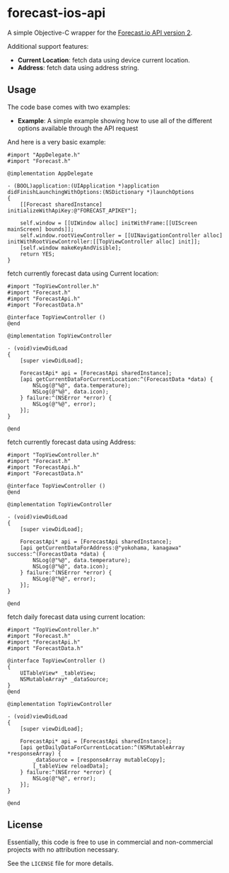 forecast-ios-api
================

A simple Objective-C wrapper for the [Forecast.io API version 2](https://developer.forecast.io/docs/v2).

Additional support features:
* **Current Location**: fetch data using device current location.
* **Address**: fetch data using address string.

## Usage ##

The code base comes with two examples:
* **Example**: A simple example showing how to use all of the different options available through the API request

And here is a very basic example:

```objc
#import "AppDelegate.h"
#import "Forecast.h"

@implementation AppDelegate

- (BOOL)application:(UIApplication *)application didFinishLaunchingWithOptions:(NSDictionary *)launchOptions
{
	[[Forecast sharedInstance] initializeWithApiKey:@"FORECAST_APIKEY"];

	self.window = [[UIWindow alloc] initWithFrame:[[UIScreen mainScreen] bounds]];
	self.window.rootViewController = [[UINavigationController alloc] initWithRootViewController:[[TopViewController alloc] init]];
	[self.window makeKeyAndVisible];
	return YES;
}
```

fetch currently forecast data using Current location:

```objc
#import "TopViewController.h"
#import "Forecast.h"
#import "ForecastApi.h"
#import "ForecastData.h"

@interface TopViewController ()
@end

@implementation TopViewController

- (void)viewDidLoad
{
    [super viewDidLoad];

	ForecastApi* api = [ForecastApi sharedInstance];
	[api getCurrentDataForCurrentLocation:^(ForecastData *data) {
		NSLog(@"%@", data.temperature);
		NSLog(@"%@", data.icon);
	} failure:^(NSError *error) {
		NSLog(@"%@", error);
	}];
}

@end
```

fetch currently forecast data using Address:

```objc
#import "TopViewController.h"
#import "Forecast.h"
#import "ForecastApi.h"
#import "ForecastData.h"

@interface TopViewController ()
@end

@implementation TopViewController

- (void)viewDidLoad
{
    [super viewDidLoad];

	ForecastApi* api = [ForecastApi sharedInstance];
	[api getCurrentDataForAddress:@"yokohama, kanagawa" success:^(ForecastData *data) {
		NSLog(@"%@", data.temperature);
		NSLog(@"%@", data.icon);
	} failure:^(NSError *error) {
		NSLog(@"%@", error);
	}];
}

@end
```

fetch daily forecast data using current location:

```objc
#import "TopViewController.h"
#import "Forecast.h"
#import "ForecastApi.h"
#import "ForecastData.h"

@interface TopViewController ()
{
	UITableView* _tableView;	
	NSMutableArray* _dataSource;	
}
@end

@implementation TopViewController

- (void)viewDidLoad
{
    [super viewDidLoad];

	ForecastApi* api = [ForecastApi sharedInstance];
	[api getDailyDataForCurrentLocation:^(NSMutableArray *responseArray) {
		_dataSource = [responseArray mutableCopy];
		[_tableView reloadData];
	} failure:^(NSError *error) {
		NSLog(@"%@", error);
	}];
}

@end
```

## License ##

Essentially, this code is free to use in commercial and non-commercial projects with no attribution necessary.

See the `LICENSE` file for more details.
